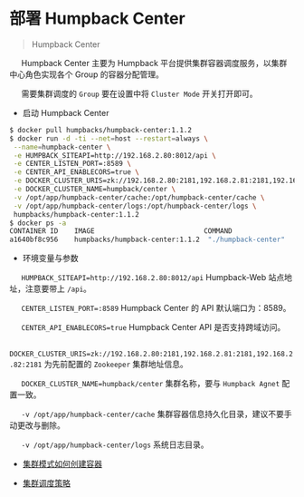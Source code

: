 # 部署 Humpback Center 

> Humpback Center  

&ensp;&ensp;&ensp;Humpback Center 主要为 Humpback 平台提供集群容器调度服务，以集群中心角色实现各个 Group 的容器分配管理。   

&ensp;&ensp;&ensp;需要集群调度的 `Group` 要在设置中将 `Cluster Mode` 开关打开即可。

- 启动 Humpback Center

```bash 
$ docker pull humpbacks/humpback-center:1.1.2
$ docker run -d -ti --net=host --restart=always \
 --name=humpback-center \
 -e HUMPBACK_SITEAPI=http://192.168.2.80:8012/api \
 -e CENTER_LISTEN_PORT=:8589 \
 -e CENTER_API_ENABLECORS=true \
 -e DOCKER_CLUSTER_URIS=zk://192.168.2.80:2181,192.168.2.81:2181,192.168.2.82:2181 \
 -e DOCKER_CLUSTER_NAME=humpback/center \
 -v /opt/app/humpback-center/cache:/opt/humpback-center/cache \
 -v /opt/app/humpback-center/logs:/opt/humpback-center/logs \
 humpbacks/humpback-center:1.1.2
$ docker ps -a
CONTAINER ID    IMAGE                           COMMAND                  CREATED         STATUS         PORTS         NAMES
a1640bf8c956    humpbacks/humpback-center:1.1.2  "./humpback-center"     15 minutes ago  45 seconds ago              humpback-center
```

- 环境变量与参数

&ensp;&ensp;&ensp;`HUMPBACK_SITEAPI=http://192.168.2.80:8012/api` Humpback-Web 站点地址，注意要带上 `/api`。   

&ensp;&ensp;&ensp;`CENTER_LISTEN_PORT=:8589` Humpback Center 的 API 默认端口为：8589。   

&ensp;&ensp;&ensp;`CENTER_API_ENABLECORS=true` Humpback Center API 是否支持跨域访问。

&ensp;&ensp;&ensp;`DOCKER_CLUSTER_URIS=zk://192.168.2.80:2181,192.168.2.81:2181,192.168.2.82:2181` 为先前配置的 `Zookeeper` 集群地址信息。

&ensp;&ensp;&ensp;`DOCKER_CLUSTER_NAME=humpback/center` 集群名称，要与 `Humpback Agnet` 配置一致。   

&ensp;&ensp;&ensp;`-v /opt/app/humpback-center/cache` 集群容器信息持久化目录，建议不要手动更改与删除。   

&ensp;&ensp;&ensp;`-v /opt/app/humpback-center/logs` 系统日志目录。

- [集群模式如何创建容器](zh-cn/cluster-create-container.md)

- [集群调度策略](zh-cn/cluster-container-schedule.md)